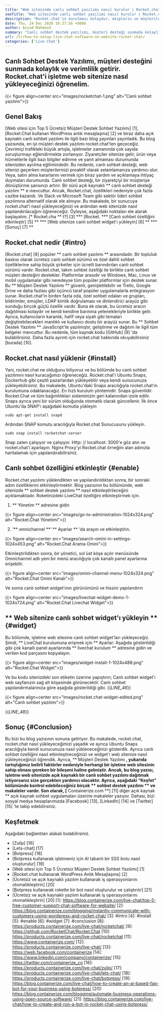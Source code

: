 ```yaml
---
title: "Web sitesinde canlı sohbet yazılımı nasıl kurulur | Rocket.chat" 
seoTitle: "Web sitesinde canlı sohbet yazılımı nasıl kurulur | Rocket.chat" 
description: "Rocket.chat'in kurulması kolaydır, ekiplerin ve müşterilerin verimli iletişim kurmasına yardımcı olur. Bu canlı sohbet yazılımı açık kaynaklı, çapraz platform ve kendi kendine barındırılmıştır." 
date: Thu, 24 Dec 2020 10:37:56 +0000
author: Assad Mahmood
summary: "Canlı sohbet destek yazılımı, müşteri desteği sunmada kolaylık ve verimlilik getirir. Rocket.chat'i işletme web sitenize nasıl yükleyeceğinizi öğrenelim." 
url: /tr/how-to-setup-live-chat-software-on-website-rocket-chat/
categories: ['Live Chat']
---
```


## Canlı Sohbet Destek Yazılımı, müşteri desteğini sunmada kolaylık ve verimlilik getirir. Rocket.chat'i işletme web sitenize nasıl yükleyeceğinizi öğrenelim.

{{< figure align=center src="images/rocketchat-1.png" alt="Canlı sohbet yazılımı">}}


## Genel Bakış
[Web sitesi için Top 5 Ücretsiz Müşteri Destek Sohbet Yazılımı] [1], [Rocket.Chat kullanan WordPress anlık mesajlaşma] [2] ve biraz daha açık kaynaklı canlı sohbet yazılımı ile ilgili bazı blog yayınları yayınladık. Bu blog yazısında, en iyi müşteri destek yazılımı rocket.chat'ten geçeceğiz. Çevrimiçi trafikteki büyük artışla, işletmeler zamanında çok sayıda soruşturmayı eğlendirmekte zorlanıyor. Ziyaretçiler sitenize gelir, ürün veya hizmetlerle ilgili bazı bilgiler edinme ve yanıt almaması durumunda sitenizden ayrılma eğilimindedir. Bu nedenle, canlı sohbet desteği, web sitenizi geçerken müşterilerinizi proaktif olarak selamlamanıza yardımcı olur. Veya, satın alma kararlarını vermek için biraz yardım ve açıklamaya ihtiyaç duymaları durumunda.
Canlı sohbet desteği, bir ziyaretçiyi bir müşteriye dönüştürme şansınızı artırır. Bir sürü açık kaynaklı ** canlı sohbet desteği yazılım ** e mevcuttur. Ancak, Rocket.chat, özellikleri nedeniyle çok fazla cazibe kazandı. Ve Slack ve Microsoft Team gibi sektör lideri sohbet yazılımına alternatif olarak ele alınıyor. Bu makalede, bir sunucuya rocket.chat'i nasıl yükleyeceğinizi ve ardından web sitenizde nasıl yapılandırılacağını öğreneceğiz. Öyleyse, aşağıdaki noktaları ele alarak başlayalım.
  *[** Rocket.cha ** t?] [3]
  *** [Rocket.
  *** [Canlı sohbet özelliğini etkinleştir] [5] **
  *** [Web sitenize canlı sohbet widget'ı yükleyin] [6] **
  *** [Sonuç] [7] **

## Rocket.chat nedir {#intro}
[Rocket.chat] [8] popüler ** canlı sohbet yazılımı ** arasındadır. Bir topluluk baskısı olarak ücretsiz canlı sohbet sürümü ve özel dahili sohbet özelliklerine sahip büyük şirketler için ücretli barındırılan canlı sohbet sürümü vardır. Rocket.chat, takım sohbet özelliği ile birlikte canlı sohbet müşteri desteğini destekler. Platformlar arasıdır ve Windows, Mac, Linux ve mobil uygulamalar gibi neredeyse tüm popüler platformlar için destek sunar. Bu ** Müşteri Destek Yazılımı ** güvenli, genişletilebilir ve Trello, Google Drive ve daha fazlası gibi üçüncü taraf popüler uygulamalarla entegrasyon sunar. Rocket.chat'in birden fazla oda, özel sohbet odaları ve grupları, bildirimler, emojiler, LDAP kimlik doğrulaması ve dinlendirici arayüz gibi sunduğu birçok güçlü özellik vardır. Buna ek olarak, bu ücretsiz aracın dağıtılması kolaydır ve kendi kendine barınma yetenekleriyle birlikte gelir. Ayrıca, kullanıcıların karanlık, hafif veya siyah gibi temaları değiştirebilecekleri mantıklı ve kullanıcı dostu bir arayüz sunar.
Bu ** Sohbet Destek Yazılımı ** JavaScript'te yazılmıştır, geliştirme ve dağıtım ile ilgili tüm belgeler mevcuttur. Bu nedenle, tüm kaynak kodu [GitHub] [9] 'da bulabilirsiniz. Daha fazla ayrıntı için rocket.chat hakkında okuyabilirsiniz [burada] [10].

## Rocket.chat nasıl yüklenir {#install}
Yani, rocket.chat ne olduğunu biliyoruz ve bu bölümde bu canlı sohbet yazılımını nasıl kuracağımızı öğreneceğiz. Rocket.chat'i Ubuntu Snaps, Dockerhub gibi çeşitli pazarlardan yükleyebilir veya kendi sunucunuza yükleyebilirsiniz. Bu makalede, Ubuntu'daki Snaps aracılığıyla rocket.chat’ın kurulumuna odaklanacağız. En hızlı kurulum yöntemidir.
Snaps güvenlidir. Rocket.Chat ve tüm bağımlılıkları sisteminizin geri kalanından izole edilir. Snaps ayrıca yeni bir sürüm olduğunda otomatik olarak güncellenir.
İlk önce Ubuntu'da SNAP'ı aşağıdaki komutla yükleyin
```
sudo apt-get install snapd
```
Ardından SNAP komutu aracılığıyla Rocket.chat Sunucusunu yükleyin.
```
sudo snap install rocketchat-server
```
Snap zaten çalışıyor ve çalışıyor. Http: // localhost: 3000'e göz atın ve rocket.chat'i ayarlayın. Nginx Proxy'yi Rocket.chat örneğini alan adınızla haritalamak için yapılandırabilirsiniz.

## Canlı sohbet özelliğini etkinleştir {#enable}
Rocket.chat yazılımı yüklendikten ve yapılandırıldıktan sonra, bir sonraki adım özelliklerini etkinleştirmektir. Blog yazısının bu bölümünde, web sitenizde ** sohbet destek yazılımı ** nasıl etkinleştirileceğini açıklamaktadır. Roketinizdeki LiveChat özelliğini etkinleştirmek için.
1. ** Yönetim ** adresine gidin

{{< figure align=center src="images/go-to-administration-1024x324.png" alt="Rocket.Chat Yönetimi">}}

2. ‘** omnichannel **‘ ** Ayarlar ** 'da arayın ve etkinleştirin.

{{< figure align=center src="images/search-omini-in-settings-1024x453.png" alt="Rocket.Chat Arama Omini">}}

Etkinleştirildikten sonra, bir yönetici, sol üst köşe açılır menüsünde Omnichannel adlı yeni bir menü aracılığıyla çok kanallı panel ayarlarına erişebilir.

{{< figure align=center src="images/omini-channel-menu-1024x324.png" alt="Rocket.Chat Omini Kanalı">}}

Ve sonra canlı sohbet widget’ının görünümünü ve hissini yapılandırın

{{< figure align=center src="images/livechat-widget-demo-1-1024x724.png" alt="Rocket.Chat Livechat Widget">}}


## ** Web sitenize canlı sohbet widget'ı yükleyin ** {#widget}
Bu bölümde, işletme web sitesine canlı sohbet widget'ları yükleyeceğiz. Şimdi, ** LiveChat kurulumuna erişmek için ** Ayarlar:
Aşağıda gösterildiği gibi çok kanallı panel ayarlarında ** livechat kurulum ** adresine gidin ve verilen kod parçasını kopyalayın.

{{< figure align=center src="images/widget-install-1-1024x488.png" alt="Rocket.Chat Widget">}}

Ve bu kodu sitenizdeki son etiketin üzerine yapıştırın; Canlı sohbet widget'ı web sayfanızın sağ alt köşesinde görünecektir. Canlı sohbet yapılandırmalarınıza göre aşağıda gösterildiği gibi.
{{_LINE_46_}}

{{< figure align=center src="images/rocket.chat-widget-edited.png" alt="Canlı sohbet yazılımı">}}

{{_LINE_48_}}

## Sonuç {#Conclusion}
Bu bizi bu blog yazısının sonuna getiriyor. Bu makalede, rocket.chat, rocket.chat nasıl yükleyeceğimizi yaşadık ve ayrıca Ubuntu Snaps aracılığıyla kendi sunucunuza nasıl yükleneceğinizi gösterdik. Ayrıca canlı sohbet özelliğini nasıl etkinleştireceğinizi ve widget'ı web sitenize nasıl yükleyeceğinizi öğrendik. Ayrıca, ** Müşteri Destek Yazılımı **, yukarıda tartıştığımız belirli faktörler nedeniyle herhangi bir işletme web sitesinin sahip olması gereken bir bileşeni haline gelmiştir. Ancak, bu blog yazısı, işletme web sitenizde açık kaynaklı bir canlı sohbet yazılımı dağıtmak istiyorsanız size gerçekten yardımcı olacaktır. Ayrıca, aşağıdaki “Keşfet” bölümünde kontrol edebileceğiniz birçok ** sohbet destek yazılımı ** ve makaleler vardır.
Son olarak, [** Containerize.com **] [11] diğer açık kaynak ** açık kaynak sohbet uygulamaları üzerine makaleler yazıyor. Dahası, bizi sosyal medya hesaplarımızda [Facebook] [13], [LinkedIn] [14] ve [Twitter] [15] 'te takip edebilirsiniz.

## Keşfetmek
Aşağıdaki bağlantıları alakalı bulabilirsiniz.
  * [Zulip] [16]
  * [Lets-chat] [17]
  * [Botpress] [18]
  * [Botpress kullanarak işletmeniz için AI tabanlı bir SSS botu nasıl oluşturulur] [19]
  * [Web sitesi için Top 5 Ücretsiz Müşteri Destek Sohbet Yazılımı] [1]
  * [Rocket.chat kullanarak WordPress Anlık Mesajlaşma] [2]
  * [Ücretsiz ve açık kaynaklı yazılım kullanarak iş operasyonlarını otomatikleştirin] [20]
  * [Botpress kullanarak rokette bir bot nasıl oluşturulur ve çalıştırılır] [21]
  * [Ücretsiz ve açık kaynaklı yazılım kullanarak iş operasyonlarını otomatikleştirin] [20]
[1]: https://blog.containerize.com/live-chat/top-5-free-customer-support-chat-software-for-website/
[2]: https://blog.containerize.com/blogging/instantly-communicate-with-customers-using-wordpress-and-rocket-chat/
[3]: #intro
[4]: #install
[5]: #enable
[6]: #widget
[7]: #conclusion
[8]: https://products.containerize.com/live-chat/rocketchat/
[9]: https://github.com/RocketChat/Rocket.Chat
[10]: https://products.containerize.com/live-chat/rocketchat
[11]: https://www.containerize.com/
[12]: https://products.containerize.com/live-chat/
[13]: https://web.facebook.com/containerize
[14]: https://www.linkedin.com/company/containerize/
[15]: https://twitter.com/containerize_co
[16]: https://products.containerize.com/live-chat/zulip/
[17]: https://products.containerize.com/live-chat/lets-chat/
[18]: https://products.containerize.com/live-chat/botpress/
[19]: https://blog.containerize.com/live-chat/how-to-create-an-ai-based-faq-bot-for-your-business-using-botpress/
[20]: https://blog.containerize.com/blogging/automate-business-operations-using-open-source-software/
[21]: https://blog.containerize.com/live-chat/how-to-create-and-run-a-bot-in-rocket-chat-using-botpress/
